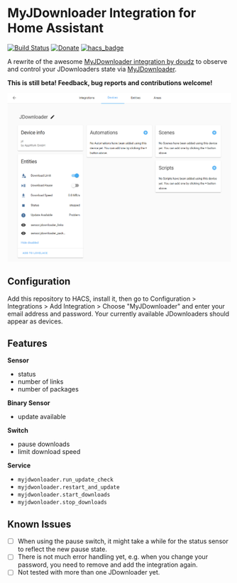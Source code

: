 # MyJDownloader Integration for Home Assistant

[![Build Status](https://travis-ci.com/doudz/homeassistant-myjdownloader.svg?branch=master)](https://travis-ci.com/doudz/homeassistant-myjdownloader)
[![Donate](https://img.shields.io/badge/Donate-PayPal-green.svg)](https://paypal.me/sebramage)
[![hacs_badge](https://img.shields.io/badge/HACS-Custom-orange.svg)](https://github.com/custom-components/hacs)

A rewrite of the awesome [MyJDownloader integration by doudz](https://github.com/doudz/homeassistant-myjdownloader) to observe and control your JDownloaders state via [MyJDownloader](https://my.jdownloader.org/). 

**This is still beta! Feedback, bug reports and contributions welcome!**

![Device](jdownloader.png)

## Configuration

Add this repository to HACS, install it, then go to Configuration > Integrations > Add Integration > Choose "MyJDownloader" and enter your email address and password. Your currently available JDownloaders should appear as devices.

## Features

**Sensor**

- status
- number of links
- number of packages

**Binary Sensor**

- update available

**Switch**

- pause downloads
- limit download speed

**Service**

- `myjdwonloader.run_update_check`
- `myjdwonloader.restart_and_update`
- `myjdwonloader.start_downloads`
- `myjdwonloader.stop_downloads`

## Known Issues

- [ ] When using the pause switch, it might take a while for the status sensor to reflect the new pause state.
- [ ] There is not much error handling yet, e.g. when you change your password, you need to remove and add the integration again.
- [ ] Not tested with more than one JDownloader yet.
